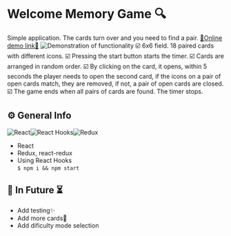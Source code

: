 # Welcome Memory Game 🔍
Simple application. The cards turn over and you need to find a pair. <a href="https://memory-game-v01.herokuapp.com/">:link:Online demo link:link:</a>
![Demonstration of functionality](https://i.ibb.co/1qTzmnd/Peek-2021-09-06-00-08.gif)
:ballot_box_with_check:  6x6 field. 18 paired cards with different icons.
:ballot_box_with_check: Pressing the start button starts the timer.
:ballot_box_with_check: Cards are arranged in random order.
:ballot_box_with_check: By clicking on the card, it opens, within 5 seconds the player needs to open the second card, if the icons on a pair of open cards match, they are removed, if not, a pair of open cards are closed.
:ballot_box_with_check: The game ends when all pairs of cards are found. The timer stops.
## ⚙️ General Info
![React](https://img.shields.io/badge/React-20232A?style=for-the-badge&logo=react&logoColor=61DAFB)![React Hooks](https://img.shields.io/badge/React_Hooks-778899?style=for-the-badge&logo=react&logoColor=61DAFB)![Redux](https://img.shields.io/badge/Redux-593D88?style=for-the-badge&logo=redux&logoColor=white)
 - React
 - Redux, react-redux
 - Using React Hooks<br/>
`$ npm i && npm start`
## 🔮 In Future ⏳
 - Add testing✨
 - Add more cards📑
 - Add dificulty mode selection
